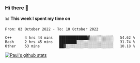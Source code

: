### Hi there 👋

📊 **This week I spent my time on**
<!--START_SECTION:waka-->

```text
From: 03 October 2022 - To: 10 October 2022

C++      4 hrs 44 mins   █████████████▓░░░░░░░░░░░   54.62 %
Bash     2 hrs 45 mins   ████████░░░░░░░░░░░░░░░░░   31.74 %
Other    53 mins         ██▓░░░░░░░░░░░░░░░░░░░░░░   10.18 %
```

<!--END_SECTION:waka-->


[![Paul's github stats](https://github-readme-stats.vercel.app/api?username=mickeyouyou&theme=dracula&show_icons=true)](https://github.com/anuraghazra/github-readme-stats)
